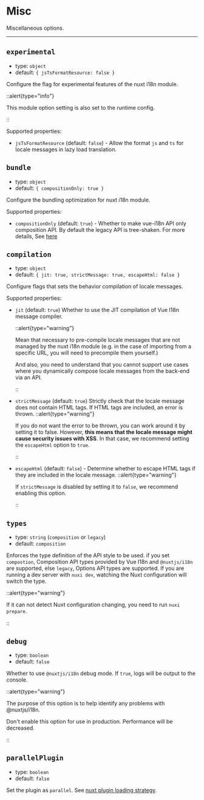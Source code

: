 # Misc

Miscellaneous options.

---

## `experimental`

- type: `object`
- default: `{ jsTsFormatResource: false }`

Configure the flag for experimental features of the nuxt i18n module.

::alert{type="info"}

This module option setting is also set to the runtime config.

::

Supported properties:

- `jsTsFormatResource` (default: `false`) - Allow the format `js` and `ts` for locale messages in lazy load translation.


## `bundle`

- type: `object`
- default: `{ compositionOnly: true }`

Configure the bundling optimization for nuxt i18n module.

Supported properties:

- `compositionOnly` (default: `true`) - Whether to make vue-i18n API only composition API. By default the legacy API is tree-shaken.  For more details, See [here](https://vue-i18n.intlify.dev/guide/advanced/optimization.html#reduce-bundle-size-with-feature-build-flags)


## `compilation`

- type: `object`
- default: `{ jit: true, strictMessage: true, escapeHtml: false }`

Configure flags that sets the behavior compilation of locale messages.

Supported properties:

- `jit` (default: `true`) Whether to use the JIT compilation of Vue I18n message compiler.

  ::alert{type="warning"}

  Mean that necessary to pre-compile locale messages that are not managed by the nuxt i18n module (e.g. in the case of importing from a specific URL, you will need to precompile them yourself.)

  And also, you need to understand that you cannot support use cases where you dynamically compose locale messages from the back-end via an API.

  ::

- `strictMessage` (default: `true`) Strictly check that the locale message does not contain HTML tags. If HTML tags are included, an error is thrown.
  ::alert{type="warning"}

  If you do not want the error to be thrown, you can work around it by setting it to false. However, **this means that the locale message might cause security issues with XSS**. In that case, we recommend setting the `escapeHtml` option to `true`. 

  ::

- `escapeHtml` (default: `false`) - Determine whether to escape HTML tags if they are included in the locale message.
  ::alert{type="warning"}

  If `strictMessage` is disabled by setting it to `false`, we recommend enabling this option.
  
  ::

## `types`

- type: `string` (`composition` or `legacy`)
- default: `composition`

Enforces the type definition of the API style to be used. if you set `compostion`, Composition API types provided by Vue I18n and `@nuxtjs/i18n` are supported, else  `legacy`, Options API types are supported. If you are running a dev server with `nuxi dev`, watching the Nuxt configuration will switch the type. 

::alert{type="warning"}

If it can not detect Nuxt configuration changing, you need to run `nuxi prepare`.

::


## `debug`

- type: `boolean`
- default: `false`

Whether to use `@nuxtjs/i18n` debug mode. If `true`, logs will be output to the console.

::alert{type="warning"}

The purpose of this option is to help identify any problems with @nuxtjs/i18n.

Don't enable this option for use in production. Performance will be decreased.

::

## `parallelPlugin`

- type: `boolean`
- default: `false`

Set the plugin as `parallel`. See [nuxt plugin loading strategy](https://nuxt.com/docs/guide/directory-structure/plugins#loading-strategy).
